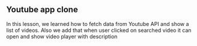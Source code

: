 ## Youtube app clone

In this lesson, we learned how to fetch data from Youtube API and show a list of videos. Also we add that when user clicked on searched video it can open and show video player with description